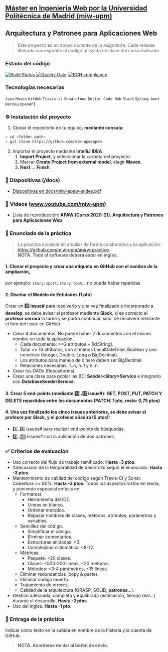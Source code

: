## [Máster en Ingeniería Web por la Universidad Politécnica de Madrid (miw-upm)](http://miw.etsisi.upm.es)
## Arquitectura y Patrones para Aplicaciones Web
> Este proyecto es un apoyo docente de la asignatura. Cada release liberada corresponde al código utilizado en clase del curso indicado

### Estado del código

[![Build Status](https://travis-ci.org/miw-upm/apaw.svg?branch=develop)](https://travis-ci.org/miw-upm/apaw)
[![Quality Gate](https://sonarcloud.io/api/project_badges/measure?project=es.upm.miw%3Aapaw&metric=alert_status)](https://sonarcloud.io/dashboard?id=es.upm.miw%3Aapaw)
[![BCH compliance](https://bettercodehub.com/edge/badge/miw-upm/apaw?branch=develop)](https://bettercodehub.com/)

### Tecnologías necesarias
`Java` `Maven` `GitHub` `Travis-ci` `Sonarcloud` `Better Code Hub` `Slack` `Spring-boot` `Heroku` `OpenAPI`

### :gear: Instalación del proyecto
1. Clonar el repositorio en tu equipo, **mediante consola**:
```sh
> cd <folder path>
> git clone https://github.com/miw-upm/apaw
```
2. Importar el proyecto mediante **IntelliJ IDEA**
   1. **Import Project**, y seleccionar la carpeta del proyecto.
   1. Marcar **Create Project from external model**, elegir **Maven**.
   1. **Next** … **Finish**.


### :book: Diapositivas (/docs)
* [Diapositivas en docs/miw-apaw-slides.pdf](docs/miw-apaw-slides.pdf)   

### :movie_camera: Videos (www.youtube.com/miw-upm)
* Lista de reproducción: **APAW (Curso 2020-21). Arquitectura y Patrones para Aplicaciones Web**

### :page_with_curl: Enunciado de la práctica
> La practica consiste en ampliar de forma colaborativa una aplicación: https://github.com/miw-upm/apaw-practice.  
> **NOTA. Todo el software deberá estar en ingles.**

#### 1. Clonar el proyecto y crear una etiqueta en GitHub con el nombre de la ampliación,
por ejemplo: `story:sport`, `story:team`... no puede haber repetidas

#### 2. Diseñar el Modelo de Entidades (1 pto) 
Crear un **:one: issue#** para resolverlo y una vez finalizado e incorporado a **develop**, se debe avisar al profesor mediante **Slack**,
si es correcto el **profesor cerrará** la tarea y se podrá continuar, sino, se resolverá mediante el foro del issue en GitHub

* Crear 4 documentos. No puede haber 2 documentos con el mismo nombre en toda la aplicación.
   * Cada documento: >=2 atributos + [id:String].
   * Total >= 16 atributos, con al menos LocalDateTime, Boolean y uno numérico (Integer, Double, Long o BigDecimal).
   * Los atributos para manejo de dinero deben ser BigDecimal.
   * Relaciones necesarias: 1..n, n..1 y n..n.
* Crear los DAOs (Repositorios).
* Crear una clase para poblar las BD: **Seeder&lt;_Story_>Service** e integrarlo con **DatabaseSeederService**.

#### 3. Crear 5 end-points (mediante :two:..:six: issue#): **GET, POST, PUT, PATCH Y DELETE** repartidos entre los documentos (PATCH: 1 pto, resto: 0,75 ptos)

#### 4. Una vez finalizado los cinco issues anteriores, se debe avisar al profesor por **Slack**, y el profesor añadirá (5 ptos):
* :seven:..:eight: issues# para realizar end-points de búsquedas.
* :nine:..:keycap_ten: issues# con la aplicación de dos patrones.

### :white_check_mark: Criterios de evaluación
* Uso correcto del flujo de trabajo ramificado. **Hasta -3 ptos**. 
* Adecuación de la temporalidad de desarrollo según el enunciado. **Hasta -3 ptos**. 
* Mantenimiento de calidad del código según Travis-CI y Sonar. Cobertura >= 80%. **Hasta -3 ptos**. Todos los aspectos vistos en teoría, y poniendo espeacial enfásis en:
   * Formatear.
      * Herramienta del IDE.
      * Líneas en blanco.
      * Ordenar métodos.
      * Repasar nombres de clases, métodos, atributos, parámetros y variables.
   * Sencillez del código.
      * Simplificar el código.
      * Eliminar comentarios.
      * Estructuras anidadas: <3.
      * Complejidad ciclomática: <8-12.
   * Métricas.
      * Paquete: <20 clases.
      * Clases: <500-200 líneas, <20 métodos.
      * Métodos: <3-4 parámetros, <15 líneas.
   * Eliminar redundancias (copy & paste).
   * Eliminar código muerto.
   * Tratamiento de errores. 
   * Calidad de la arquitectura (GRASP, SOLID, **patrones**...).
* Gestión adecuada, completa y equlibrada (estimación, tiempo real...) durante el desarrollo. **Hasta -2 ptos**. 
* Uso del ingles. **Hasta -1 pto**.

### :clap: Entraga de la práctica
Indicar como texto en la subida en nombre de la historía y la cuenta de GitHub.
> **NOTA. Acordarse de dar al botón de envío.**